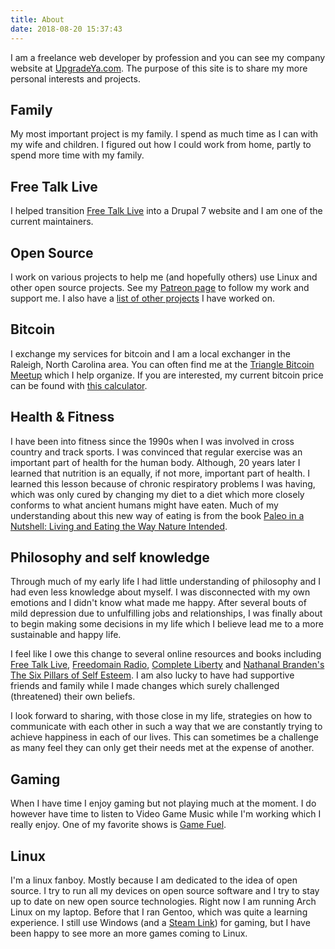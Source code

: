 ```yaml
---
title: About
date: 2018-08-20 15:37:43
---
```

I am a freelance web developer by profession and you can see my company website
at [UpgradeYa.com](http://webpagedesigncompany.net). The purpose of this site
is to share my more personal interests and projects.

## Family

My most important project is my family. I spend as much time as I can with my
wife and children. I figured out how I could work from home, partly to spend more
time with my family.

## Free Talk Live

I helped transition [Free Talk Live](http://freetalklive.com) into a Drupal 7
website and I am one of the current maintainers.

## Open Source

I work on various projects to help me (and hopefully others) use Linux and other
open source projects. See my [Patreon page](https://www.patreon.com/dmp1ce)
to follow my work and support me. I also have a [list of other projects](/projects.html) I have worked on.

## Bitcoin

I exchange my services for bitcoin and I am a local exchanger in the
Raleigh, North Carolina area. You can often find me at the
[Triangle Bitcoin Meetup](http://www.meetup.com/Triangle-Bitcoin-Meetup/) which
I help organize. If you are interested, my current bitcoin price can be found with [this calculator](https://dmp1ce.github.io/Dave-s-BTC-Price).

## Health & Fitness

I have been into fitness since the 1990s when I was involved in cross country and
track sports.  I was convinced that regular exercise was an important part of
health for the human body.  Although, 20 years later I learned that
nutrition is an equally, if not more, important part of health.  I learned this
lesson because of chronic respiratory problems I was having, which was only cured
by changing my diet to a diet which more closely conforms to what ancient humans
might have eaten. Much of my understanding about this new way of eating is from
the book
[Paleo in a Nutshell: Living and Eating the Way Nature Intended](https://www.amazon.com/Paleo-Nutshell-Living-Eating-Intended/dp/0757004504).

## Philosophy and self knowledge

Through much of my early life I had little understanding of philosophy and I had
even less knowledge about myself. I was disconnected with my own emotions
and I didn't know what made me happy. After several bouts of mild
depression due to unfulfilling jobs and relationships, I was finally about to
begin making some decisions in my life which I believe lead me to a more
sustainable and happy life.

I feel like I owe this change to several online resources and books including
[Free Talk Live](http://freetalklive.com),
[Freedomain Radio](http://www.freedomainradio.com/),
[Complete Liberty](http://completeliberty.com/) and
[Nathanal Branden's The Six Pillars of Self Esteem](http://www.amazon.com/The-Six-Pillars-Self-Esteem-Definitive/dp/0553374397).
I am also lucky to have had supportive friends and
family while I made changes which surely challenged (threatened) their own
beliefs.

I look forward to sharing, with those close in my life, strategies on
how to communicate with each other in such a way that we are constantly
trying to achieve happiness in each of our lives. This can sometimes be
a challenge as many feel they can only get their needs met at the expense of
another.

## Gaming

When I have time I enjoy gaming but not playing much at the moment. I do however
have time to listen to Video Game Music while I'm working which I really enjoy. One
of my favorite shows is [Game Fuel](http://kngi.org/category/past-episodes-gamefuel/).

## Linux

I'm a linux fanboy. Mostly because I am dedicated to the idea of open source.
I try to run all my devices on open source software and I try to stay up to
date on new open source technologies. Right now I am running Arch Linux on my
laptop. Before that I ran Gentoo, which was quite a learning experience.
I still use Windows (and a [Steam Link](https://store.steampowered.com/app/353380/Steam_Link/)) for gaming, but I have been happy to see more an more games coming to Linux.

